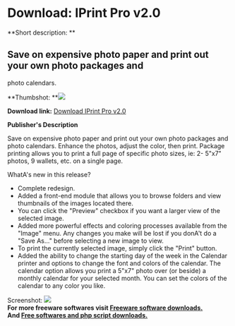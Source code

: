 # Download: IPrint Pro v2.0

**Short description: **

## Save on expensive photo paper and print out your own photo packages and
photo calendars.

  
**Thumbshot: **![](http://www.freewarefiles.com/screenshot/iprintpro_md.gif)   
  
**Download link:** [Download IPrint Pro v2.0](http://freesoftwares.boysofts.com/IPrint-Pro-V_program_17385.html)  
  

**Publisher's Description**  
  

Save on expensive photo paper and print out your own photo packages and photo
calendars. Enhance the photos, adjust the color, then print. Package printing
allows you to print a full page of specific photo sizes, ie: 2- 5"x7" photos,
9 wallets, etc. on a single page.

WhatA's new in this release?

  * Complete redesign. 
  * Added a front-end module that allows you to browse folders and view thumbnails of the images located there. 
  * You can click the "Preview" checkbox if you want a larger view of the selected image. 
  * Added more powerful effects and coloring processes available from the "Image" menu. Any changes you make will be lost if you donA't do a "Save As..." before selecting a new image to view. 
  * To print the currently selected image, simply click the "Print" button. 
  * Added the ability to change the starting day of the week in the Calendar printer and options to change the font and colors of the calendar. 
The calendar option allows you print a 5"x7" photo over (or beside) a monthly
calendar for your selected month. You can set the colors of the calendar to
any color you like.

  
  
Screenshot: ![](http://www.freewarefiles.com/screenshot/iprintpro.gif)  
**For more freeware softwares visit [Freeware software downloads.](http://freesoftwares.boysofts.com/)**   
**And [Free softwares and php script downloads.](http://www.boysofts.com/)**

